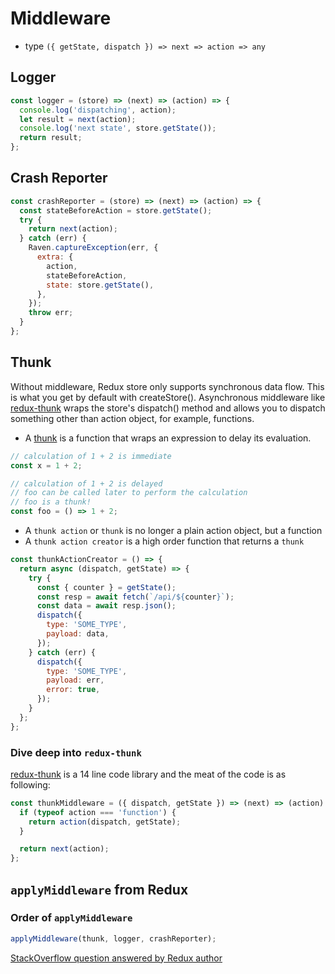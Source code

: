 # Middleware

- type `({ getState, dispatch }) => next => action => any`

## Logger

```js
const logger = (store) => (next) => (action) => {
  console.log('dispatching', action);
  let result = next(action);
  console.log('next state', store.getState());
  return result;
};
```

## Crash Reporter

```js
const crashReporter = (store) => (next) => (action) => {
  const stateBeforeAction = store.getState();
  try {
    return next(action);
  } catch (err) {
    Raven.captureException(err, {
      extra: {
        action,
        stateBeforeAction,
        state: store.getState(),
      },
    });
    throw err;
  }
};
```

## Thunk

Without middleware, Redux store only supports synchronous data flow. This is
what you get by default with createStore(). Asynchronous middleware like
[redux-thunk](https://github.com/reduxjs/redux-thunk/blob/master/src/index.js)
wraps the store's dispatch() method and allows you to dispatch something other
than action object, for example, functions.

- A [thunk](https://en.wikipedia.org/wiki/Thunk) is a function that wraps an
  expression to delay its evaluation.

```js
// calculation of 1 + 2 is immediate
const x = 1 + 2;

// calculation of 1 + 2 is delayed
// foo can be called later to perform the calculation
// foo is a thunk!
const foo = () => 1 + 2;
```

- A `thunk action` or `thunk` is no longer a plain action object, but a function
- A `thunk action creator` is a high order function that returns a `thunk`

```js
const thunkActionCreator = () => {
  return async (dispatch, getState) => {
    try {
      const { counter } = getState();
      const resp = await fetch(`/api/${counter}`);
      const data = await resp.json();
      dispatch({
        type: 'SOME_TYPE',
        payload: data,
      });
    } catch (err) {
      dispatch({
        type: 'SOME_TYPE',
        payload: err,
        error: true,
      });
    }
  };
};
```

### Dive deep into `redux-thunk`

[redux-thunk](https://github.com/reduxjs/redux-thunk/blob/master/src/index.js)
is a 14 line code library and the meat of the code is as following:

```js
const thunkMiddleware = ({ dispatch, getState }) => (next) => (action) => {
  if (typeof action === 'function') {
    return action(dispatch, getState);
  }

  return next(action);
};
```

## `applyMiddleware` from Redux

### Order of `applyMiddleware`

```js
applyMiddleware(thunk, logger, crashReporter);
```

[StackOverflow question answered by Redux author](https://stackoverflow.com/questions/46608411/order-of-multiple-middleware-in-react-redux)

